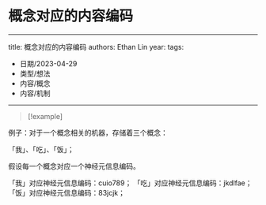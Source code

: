# 概念对应的内容编码


---
title: 概念对应的内容编码
authors: Ethan Lin
year:
tags:
  - 日期/2023-04-29 
  - 类型/想法 
  - 内容/概念 
  - 内容/机制 
---







> [!example] 

例子：对于一个概念相关的机器，存储着三个概念：

「我」、「吃」、「饭」；

假设每一个概念对应一个神经元信息编码。

「我」对应神经元信息编码：cuio789；
「吃」对应神经元信息编码：jkdlfae；
「饭」对应神经元信息编码：83jcjk；
